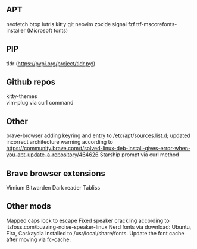 ## APT
neofetch
btop
lutris
kitty
git 
neovim
zoxide
signal
fzf
ttf-mscorefonts-installer (Microsoft fonts)

## PIP
tldr (https://pypi.org/project/tldr.py/)


## Github repos
kitty-themes    
vim-plug via curl command


## Other
brave-browser  adding keyring and entry to /etc/apt/sources.list.d; updated incorrect architecture warning according to https://community.brave.com/t/solved-linux-deb-install-gives-error-when-you-apt-update-a-repository/464626
Starship prompt via curl method

## Brave browser extensions
Vimium
Bitwarden
Dark reader
Tabliss

## Other mods
Mapped caps lock to escape
Fixed speaker crackling according to itsfoss.com/buzzing-noise-speaker-linux
Nerd fonts via download:  Ubuntu, Fira, Caskaydia  Installed to /usr/local/share/fonts.  Update the font cache after moving via fc-cache.
